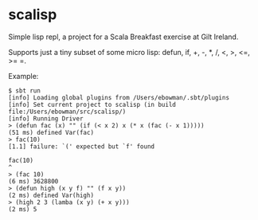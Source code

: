 scalisp
=======

Simple lisp repl, a project for a Scala Breakfast exercise at Gilt Ireland.

Supports just a tiny subset of some micro lisp: defun, if, +, -, *, /, <, >, <=, >= =.

Example:

    $ sbt run
    [info] Loading global plugins from /Users/ebowman/.sbt/plugins
    [info] Set current project to scalisp (in build file:/Users/ebowman/src/scalisp/)
    [info] Running Driver
    > (defun fac (x) "" (if (< x 2) x (* x (fac (- x 1)))))
    (51 ms) defined Var(fac)
    > fac(10)
    [1.1] failure: `(' expected but `f' found

    fac(10)
    ^
    > (fac 10)
    (6 ms) 3628800
    > (defun high (x y f) "" (f x y))
    (2 ms) defined Var(high)
    > (high 2 3 (lamba (x y) (+ x y)))
    (2 ms) 5


